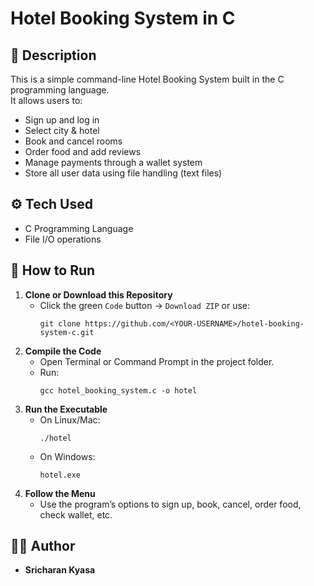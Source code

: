 # Hotel Booking System in C

## 📌 Description
This is a simple command-line Hotel Booking System built in the C programming language.  
It allows users to:
- Sign up and log in
- Select city & hotel
- Book and cancel rooms
- Order food and add reviews
- Manage payments through a wallet system
- Store all user data using file handling (text files)
## ⚙️ Tech Used
- C Programming Language
- File I/O operations
 
## 🚀 How to Run
1. **Clone or Download this Repository**
   - Click the green `Code` button → `Download ZIP` or use:
     ```
     git clone https://github.com/<YOUR-USERNAME>/hotel-booking-system-c.git
     ```
2. **Compile the Code**
   - Open Terminal or Command Prompt in the project folder.
   - Run:
     ```
     gcc hotel_booking_system.c -o hotel
     ```
3. **Run the Executable**
   - On Linux/Mac:
     ```
     ./hotel
     ```
   - On Windows:
     ```
     hotel.exe
     ```
4. **Follow the Menu**
   - Use the program’s options to sign up, book, cancel, order food, check wallet, etc.

## 👨‍💻 Author
- **Sricharan Kyasa**
